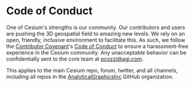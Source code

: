 # Code of Conduct 

One of Cesium's strengths is our community.  Our contributors and users are pushing the 3D geospatial field to amazing new levels.  We rely on an open, friendly, inclusive environment to facilitate this.  As such, we follow the [Contributor Covenant](http://contributor-covenant.org/)'s [Code of Conduct](http://contributor-covenant.org/version/1/4/code-of-conduct.md) to ensure a harassment-free experience in the Cesium community.  Any unacceptable behavior can be confidentially sent to the core team at pcozzi@agi.com.

This applies to the main Cesium repo, forum, twitter, and all channels, including all repos in the [AnalyticalGraphicsInc](https://github.com/AnalyticalGraphicsInc) GitHub organization.
